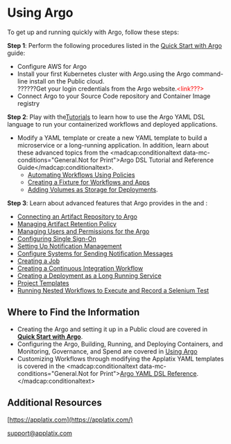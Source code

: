 # Using <span class="GeneralApplatix Platform Name">Argo</span>

To get up and running quickly with <span class="GeneralApplatix Platform Name">Argo</span>, follow these steps:

**Step 1**: Perform the following procedures listed in the [Quick Start with Argo](#/docs;doc=%2Fquickstart%2Fintro_applatix_quick_start.md) guide:

*   Configure AWS for <span class="GeneralApplatix Platform Name">Argo</span>
*   Install your first Kubernetes cluster with <span class="GeneralKubernetes Cluster with Argo">Argo</span>.using the <span class="GeneralApplatix Platform Name">Argo</span> command-line install on the Public cloud.  
    ??????Get your login credentials from the <span class="GeneralApplatix Platform Name">Argo</span> website.<span style="color: #ff0000;"><link???></span>
*   Connect Argo to your Source Code repository and Container Image registry

**Step 2**: Play with the[Tutorials](#/docs;doc=%2Fyaml%2Fusing_the_yaml_dsl.md) to learn how to use the Argo YAML DSL language to run your containerized workflows and deployed applications.

*   Modify a <span class="GeneralYAML template">YAML template</span> or create a new <span class="GeneralYAML template">YAML template</span> to build a microservice or a long-running application. In addition, learn about these advanced topics from the <madcap:conditionaltext data-mc-conditions="General.Not for Print"><span class="GeneralApplatix Platform Name">Argo</span> DSL Tutorial and Reference Guide</madcap:conditionaltext>.
    *   [Automating Workflows Using Policies](#/docs;doc=%2Fyaml%2Fex_create_policy_4_workflow.md)
    *   [Creating a Fixture for Workflows and Apps](#/docs;doc=%2FYAML%2FCreate_Managed_Fixtures.md)
    *   [Adding Volumes as Storage for Deployments](#/docs;doc=%2Fuser_guide%2Finfrastructure%2Fvolumes_notused.md).

**Step 3**: Learn about advanced features that <span class="GeneralApplatix Platform Name">Argo</span> provides in the and :

*   [Connecting an Artifact Repository to Argo](#/docs;doc=%2Fuser_guide%2Fconfigapplatixcluster%2Fconnectartifactrepo.md)
*   [Managing Artifact Retention Policy](#/docs;doc=%2Fuser_guide%2Fconfigapplatixcluster%2Fmanageartifactretentionpolicy_notused.md)
*   [Managing Users and Permissions for the Argo](#/docs;doc=%2Fuser_guide%2Fconfigapplatixcluster%2Fmanageuserpermissions.md)
*   [Configuring Single Sign-On](#/docs;doc=%2Fuser_guide%2Fconfigapplatixcluster%2Fsetupsso.md)
*   [Setting Up Notification Management](#/docs;doc=%2Fuser_guide%2Fconfigapplatixcluster%2Fsetupnotificationmanagement.md)
*   [Configure Systems for Sending Notification Messages](#/docs;doc=%2Fuser_guide%2Fconfigapplatixcluster%2Fsetupalertnotificationnotused.md)
*   [Creating a Job](#/docs;doc=%2Fuser_guide%2Ftimeline%2Fcreate_job-viewhistory.md)
*   [Creating a Continuous Integration Workflow](#/docs;doc=%2Fyaml%2Fex_create_ci_workflow_notused.md)
*   [Creating a Deployment as a Long Running Service](#/docs;doc=%2Fyaml%2Fex_create_deploy_long_run_service_coretemplate_notused.md)
*   [Project Templates](#/docs;doc=%2Fyaml%2Fproject_templates.md)
*   [Running Nested Workflows to Execute and Record a Selenium Test](#/docs;doc=%2FYAML%2FSeleniumNestedWorkflows.md)

## Where to Find the Information

*   Creating the <span class="GeneralKubernetes Cluster with Argo">Argo</span> and setting it up in a Public cloud are covered in **[Quick Start with Argo](#/docs;doc=%2Fquickstart%2Fintro_applatix_quick_start.md)**.
*   Configuring the <span class="GeneralKubernetes Cluster with Argo">Argo</span>, Building, Running, and Deploying Containers, and Monitoring, Governance, and Spend are covered in [Using Argo](#/docs;doc=overview.md)
*   Customizing Workflows through modifying the Applatix <span class="GeneralYAML template">YAML template</span>s is covered in the <madcap:conditionaltext data-mc-conditions="General.Not for Print">[Argo YAML DSL Reference](#/docs;doc=%2Fyaml%2Fdsl_reference_intro.md).</madcap:conditionaltext>

## Additional Resources

[https://applatix.com](https://applatix.com/)

[support@applatix.com](http://support@applatix.com/)